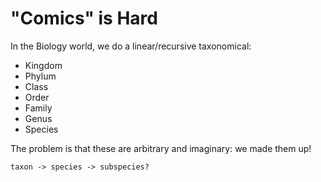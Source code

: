 "Comics" is Hard
================

In the Biology world, we do a linear/recursive taxonomical:

* Kingdom
* Phylum
* Class
* Order
* Family
* Genus
* Species

The problem is that these are arbitrary and imaginary: we made them up!

	taxon -> species -> subspecies?

